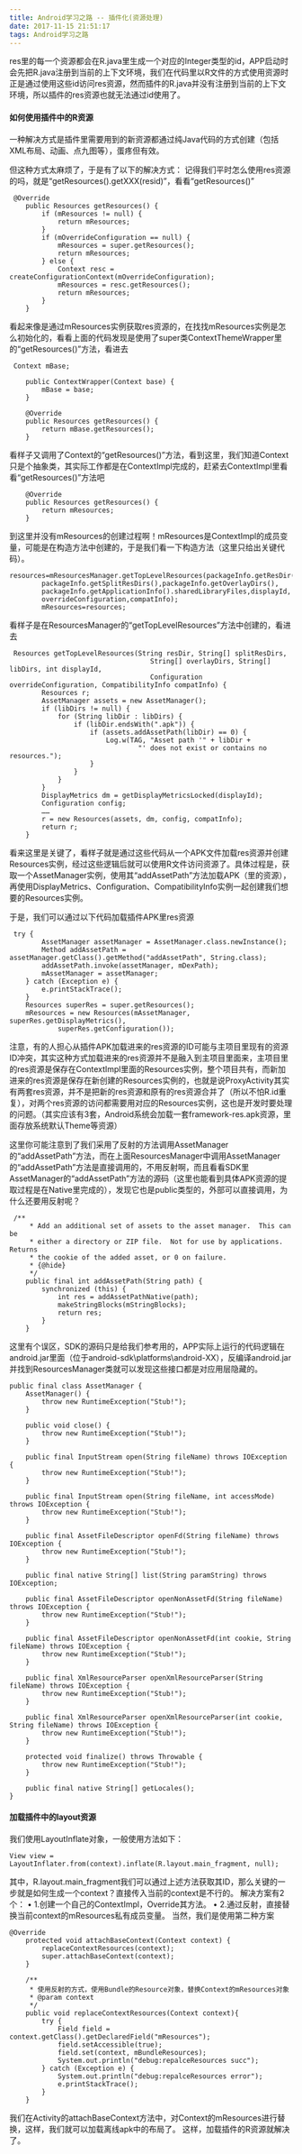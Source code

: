 ```yaml
---
title: Android学习之路 -- 插件化(资源处理)
date: 2017-11-15 21:51:17
tags: Android学习之路
---
```

res里的每一个资源都会在R.java里生成一个对应的Integer类型的id，APP启动时会先把R.java注册到当前的上下文环境，我们在代码里以R文件的方式使用资源时正是通过使用这些id访问res资源，然而插件的R.java并没有注册到当前的上下文环境，所以插件的res资源也就无法通过id使用了。
#### 如何使用插件中的R资源
一种解决方式是插件里需要用到的新资源都通过纯Java代码的方式创建（包括XML布局、动画、点九图等），蛋疼但有效。

但这种方式太麻烦了，于是有了以下的解决方式： 
记得我们平时怎么使用res资源的吗，就是“getResources().getXXX(resid)”，看看“getResources()”
```
 @Override
    public Resources getResources() {
        if (mResources != null) {
            return mResources;
        }
        if (mOverrideConfiguration == null) {
            mResources = super.getResources();
            return mResources;
        } else {
            Context resc = createConfigurationContext(mOverrideConfiguration);
            mResources = resc.getResources();
            return mResources;
        }
    }
```
看起来像是通过mResources实例获取res资源的，在找找mResources实例是怎么初始化的，看看上面的代码发现是使用了super类ContextThemeWrapper里的“getResources()”方法，看进去
```
 Context mBase;

    public ContextWrapper(Context base) {
        mBase = base;
    }

    @Override
    public Resources getResources() {
        return mBase.getResources();
    }
```

看样子又调用了Context的“getResources()”方法，看到这里，我们知道Context只是个抽象类，其实际工作都是在ContextImpl完成的，赶紧去ContextImpl里看看“getResources()”方法吧
```
    @Override
    public Resources getResources() {
        return mResources;
    }
```
到这里并没有mResources的创建过程啊！mResources是ContextImpl的成员变量，可能是在构造方法中创建的，于是我们看一下构造方法（这里只给出关键代码）。
```
resources=mResourcesManager.getTopLevelResources(packageInfo.getResDir(),
        packageInfo.getSplitResDirs(),packageInfo.getOverlayDirs(),
        packageInfo.getApplicationInfo().sharedLibraryFiles,displayId,
        overrideConfiguration,compatInfo);
        mResources=resources;
```
看样子是在ResourcesManager的“getTopLevelResources”方法中创建的，看进去
```
 Resources getTopLevelResources(String resDir, String[] splitResDirs,
                                   String[] overlayDirs, String[] libDirs, int displayId,
                                   Configuration overrideConfiguration, CompatibilityInfo compatInfo) {
        Resources r;
        AssetManager assets = new AssetManager();
        if (libDirs != null) {
            for (String libDir : libDirs) {
                if (libDir.endsWith(".apk")) {
                    if (assets.addAssetPath(libDir) == 0) {
                        Log.w(TAG, "Asset path '" + libDir +
                                "' does not exist or contains no resources.");
                    }
                }
            }
        }
        DisplayMetrics dm = getDisplayMetricsLocked(displayId);
        Configuration config;
        ……
        r = new Resources(assets, dm, config, compatInfo);
        return r;
    }
```
看来这里是关键了，看样子就是通过这些代码从一个APK文件加载res资源并创建Resources实例，经过这些逻辑后就可以使用R文件访问资源了。具体过程是，获取一个AssetManager实例，使用其“addAssetPath”方法加载APK（里的资源），再使用DisplayMetrics、Configuration、CompatibilityInfo实例一起创建我们想要的Resources实例。

于是，我们可以通过以下代码加载插件APK里res资源
```
 try {  
        AssetManager assetManager = AssetManager.class.newInstance();  
        Method addAssetPath = assetManager.getClass().getMethod("addAssetPath", String.class);  
        addAssetPath.invoke(assetManager, mDexPath);  
        mAssetManager = assetManager;  
    } catch (Exception e) {  
        e.printStackTrace();  
    }  
    Resources superRes = super.getResources();  
    mResources = new Resources(mAssetManager, superRes.getDisplayMetrics(),  
            superRes.getConfiguration());  
```
注意，有的人担心从插件APK加载进来的res资源的ID可能与主项目里现有的资源ID冲突，其实这种方式加载进来的res资源并不是融入到主项目里面来，主项目里的res资源是保存在ContextImpl里面的Resources实例，整个项目共有，而新加进来的res资源是保存在新创建的Resources实例的，也就是说ProxyActivity其实有两套res资源，并不是把新的res资源和原有的res资源合并了（所以不怕R.id重复），对两个res资源的访问都需要用对应的Resources实例，这也是开发时要处理的问题。（其实应该有3套，Android系统会加载一套framework-res.apk资源，里面存放系统默认Theme等资源）

这里你可能注意到了我们采用了反射的方法调用AssetManager的“addAssetPath”方法，而在上面ResourcesManager中调用AssetManager的“addAssetPath”方法是直接调用的，不用反射啊，而且看看SDK里AssetManager的“addAssetPath”方法的源码（这里也能看到具体APK资源的提取过程是在Native里完成的），发现它也是public类型的，外部可以直接调用，为什么还要用反射呢？
```
 /**
     * Add an additional set of assets to the asset manager.  This can be
     * either a directory or ZIP file.  Not for use by applications.  Returns
     * the cookie of the added asset, or 0 on failure.
     * {@hide}
     */
    public final int addAssetPath(String path) {
        synchronized (this) {
            int res = addAssetPathNative(path);
            makeStringBlocks(mStringBlocks);
            return res;
        }
    }
```
这里有个误区，SDK的源码只是给我们参考用的，APP实际上运行的代码逻辑在android.jar里面（位于android-sdk\platforms\android-XX），反编译android.jar并找到ResourcesManager类就可以发现这些接口都是对应用层隐藏的。
```
public final class AssetManager {
    AssetManager() {
        throw new RuntimeException("Stub!");
    }

    public void close() {
        throw new RuntimeException("Stub!");
    }

    public final InputStream open(String fileName) throws IOException {
        throw new RuntimeException("Stub!");
    }

    public final InputStream open(String fileName, int accessMode) throws IOException {
        throw new RuntimeException("Stub!");
    }

    public final AssetFileDescriptor openFd(String fileName) throws IOException {
        throw new RuntimeException("Stub!");
    }

    public final native String[] list(String paramString) throws IOException;

    public final AssetFileDescriptor openNonAssetFd(String fileName) throws IOException {
        throw new RuntimeException("Stub!");
    }

    public final AssetFileDescriptor openNonAssetFd(int cookie, String fileName) throws IOException {
        throw new RuntimeException("Stub!");
    }

    public final XmlResourceParser openXmlResourceParser(String fileName) throws IOException {
        throw new RuntimeException("Stub!");
    }

    public final XmlResourceParser openXmlResourceParser(int cookie, String fileName) throws IOException {
        throw new RuntimeException("Stub!");
    }

    protected void finalize() throws Throwable {
        throw new RuntimeException("Stub!");
    }

    public final native String[] getLocales();
}
```
#### 加载插件中的layout资源
我们使用LayoutInflate对象，一般使用方法如下：
```
View view = LayoutInflater.from(context).inflate(R.layout.main_fragment, null);
```

其中，R.layout.main_fragment我们可以通过上述方法获取其ID，那么关键的一步就是如何生成一个context？直接传入当前的context是不行的。 解决方案有2个： 
• 1.创建一个自己的ContextImpl，Override其方法。 
• 2.通过反射，直接替换当前context的mResources私有成员变量。 
当然，我们是使用第二种方案
```
@Override
    protected void attachBaseContext(Context context) {
        replaceContextResources(context);
        super.attachBaseContext(context);
    }

    /**
     * 使用反射的方式，使用Bundle的Resource对象，替换Context的mResources对象
     * @param context
     */
    public void replaceContextResources(Context context){
        try {
            Field field = context.getClass().getDeclaredField("mResources");
            field.setAccessible(true);
            field.set(context, mBundleResources);
            System.out.println("debug:repalceResources succ");
        } catch (Exception e) {
            System.out.println("debug:repalceResources error");
            e.printStackTrace();
        }
    }
```
我们在Activity的attachBaseContext方法中，对Context的mResources进行替换，这样，我们就可以加载离线apk中的布局了。
这样，加载插件的R资源就解决了。